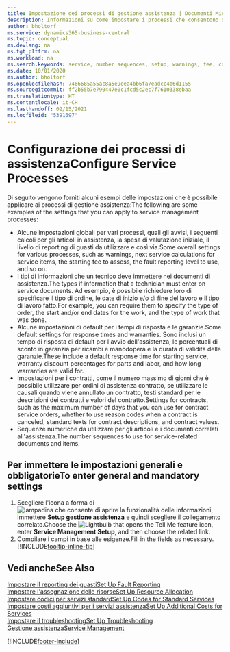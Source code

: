 ```yaml
---
title: Impostazione dei processi di gestione assistenza | Documenti Microsoft
description: Informazioni su come impostare i processi che consentono di assicurarsi che i clienti siano soddisfatti del servizio di assistenza clienti.
author: bholtorf
ms.service: dynamics365-business-central
ms.topic: conceptual
ms.devlang: na
ms.tgt_pltfrm: na
ms.workload: na
ms.search.keywords: service, number sequences, setup, warnings, fee, contracts, warranties
ms.date: 10/01/2020
ms.author: bholtorf
ms.openlocfilehash: 7466685a55ac8a5e9eea4bb6fa7eadcc4b6d1155
ms.sourcegitcommit: ff2b55b7e790447e0c1fcd5c2ec7f7610338ebaa
ms.translationtype: HT
ms.contentlocale: it-CH
ms.lasthandoff: 02/15/2021
ms.locfileid: "5391697"
---
```

# <a name="configure-service-processes"></a><span data-ttu-id="f8dbc-103">Configurazione dei processi di assistenza</span><span class="sxs-lookup"><span data-stu-id="f8dbc-103">Configure Service Processes</span></span>
<span data-ttu-id="f8dbc-104">Di seguito vengono forniti alcuni esempi delle impostazioni che è possibile applicare ai processi di gestione assistenza:</span><span class="sxs-lookup"><span data-stu-id="f8dbc-104">The following are some examples of the settings that you can apply to service management processes:</span></span>  
  
* <span data-ttu-id="f8dbc-105">Alcune impostazioni globali per vari processi, quali gli avvisi, i seguenti calcoli per gli articoli in assistenza, la spesa di valutazione iniziale, il livello di reporting di guasti da utilizzare e così via.</span><span class="sxs-lookup"><span data-stu-id="f8dbc-105">Some overall settings for various processes, such as warnings, next service calculations for service items, the starting fee to assess, the fault reporting level to use, and so on.</span></span>  
* <span data-ttu-id="f8dbc-106">I tipi di informazioni che un tecnico deve immettere nei documenti di assistenza.</span><span class="sxs-lookup"><span data-stu-id="f8dbc-106">The types if information that a technician must enter on service documents.</span></span> <span data-ttu-id="f8dbc-107">Ad esempio, è possibile richiedere loro di specificare il tipo di ordine, le date di inizio e/o di fine del lavoro e il tipo di lavoro fatto.</span><span class="sxs-lookup"><span data-stu-id="f8dbc-107">For example, you can require them to specify the type of order, the start and/or end dates for the work, and the type of work that was done.</span></span>  
* <span data-ttu-id="f8dbc-108">Alcune impostazioni di default per i tempi di risposta e le garanzie.</span><span class="sxs-lookup"><span data-stu-id="f8dbc-108">Some default settings for response times and warranties.</span></span> <span data-ttu-id="f8dbc-109">Sono inclusi un tempo di risposta di default per l'avvio dell'assistenza, le percentuali di sconto in garanzia per ricambi e manodopera e la durata di validità delle garanzie.</span><span class="sxs-lookup"><span data-stu-id="f8dbc-109">These include a default response time for starting service, warranty discount percentages for parts and labor, and how long warranties are valid for.</span></span>  
* <span data-ttu-id="f8dbc-110">Impostazioni per i contratti, come il numero massimo di giorni che è possibile utilizzare per ordini di assistenza contratto, se utilizzare le causali quando viene annullato un contratto, testi standard per le descrizioni dei contratti e valori del contratto.</span><span class="sxs-lookup"><span data-stu-id="f8dbc-110">Settings for contracts, such as the maximum number of days that you can use for contract service orders, whether to use reason codes when a contract is canceled, standard texts for contract descriptions, and contract values.</span></span>  
* <span data-ttu-id="f8dbc-111">Sequenze numeriche da utilizzare per gli articoli e i documenti correlati all'assistenza.</span><span class="sxs-lookup"><span data-stu-id="f8dbc-111">The number sequences to use for service-related documents and items.</span></span>  

## <a name="to-enter-general-and-mandatory-settings"></a><span data-ttu-id="f8dbc-112">Per immettere le impostazioni generali e obbligatorie</span><span class="sxs-lookup"><span data-stu-id="f8dbc-112">To enter general and mandatory settings</span></span>
1. <span data-ttu-id="f8dbc-113">Scegliere l'icona a forma di ![lampadina che consente di aprire la funzionalità delle informazioni](media/ui-search/search_small.png "Informazioni sull'operazione che si desidera eseguire"), immettere **Setup gestione assistenza** e quindi scegliere il collegamento correlato.</span><span class="sxs-lookup"><span data-stu-id="f8dbc-113">Choose the ![Lightbulb that opens the Tell Me feature](media/ui-search/search_small.png "Tell me what you want to do") icon, enter **Service Management Setup**, and then choose the related link.</span></span>
2. <span data-ttu-id="f8dbc-114">Compilare i campi in base alle esigenze.</span><span class="sxs-lookup"><span data-stu-id="f8dbc-114">Fill in the fields as necessary.</span></span> [!INCLUDE[tooltip-inline-tip](includes/tooltip-inline-tip_md.md)]  

## <a name="see-also"></a><span data-ttu-id="f8dbc-115">Vedi anche</span><span class="sxs-lookup"><span data-stu-id="f8dbc-115">See Also</span></span>  
[<span data-ttu-id="f8dbc-116">Impostare il reporting dei guasti</span><span class="sxs-lookup"><span data-stu-id="f8dbc-116">Set Up Fault Reporting</span></span>](service-how-setup-fault-reporting.md)  
[<span data-ttu-id="f8dbc-117">Impostare l'assegnazione delle risorse</span><span class="sxs-lookup"><span data-stu-id="f8dbc-117">Set Up Resource Allocation</span></span>](service-how-setup-resource-allocation.md)  
[<span data-ttu-id="f8dbc-118">Impostare codici per servizi standard</span><span class="sxs-lookup"><span data-stu-id="f8dbc-118">Set Up Codes for Standard Services</span></span>](service-how-setup-service-coding.md)  
[<span data-ttu-id="f8dbc-119">Impostare costi aggiuntivi per i servizi assistenza</span><span class="sxs-lookup"><span data-stu-id="f8dbc-119">Set Up Additional Costs for Services</span></span>](service-how-setup-service-costs-pricing.md)  
[<span data-ttu-id="f8dbc-120">Impostare il troubleshooting</span><span class="sxs-lookup"><span data-stu-id="f8dbc-120">Set Up Troubleshooting</span></span>](service-how-setup-troubleshooting.md)  
[<span data-ttu-id="f8dbc-121">Gestione assistenza</span><span class="sxs-lookup"><span data-stu-id="f8dbc-121">Service Management</span></span>](service-service.md)  


[!INCLUDE[footer-include](includes/footer-banner.md)]